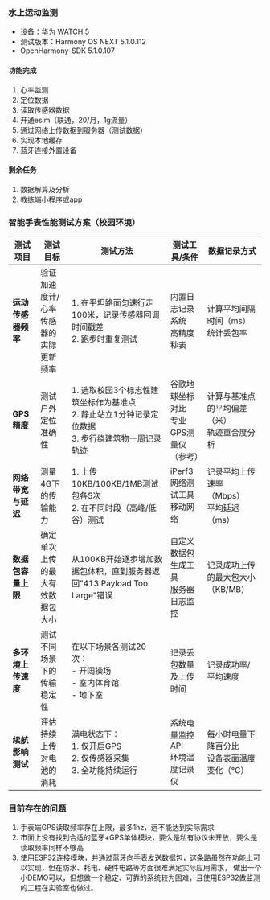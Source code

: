 ### 水上运动监测
- 设备：华为 WATCH 5
- 测试版本：Harmony OS NEXT 5.1.0.112
- OpenHarmony-SDK 5.1.0.107
#### 功能完成
1. 心率监测
2. 定位数据
3. 读取传感器数据
4. 开通esim（联通，20/月，1g流量）
5. 通过网络上传数据到服务器（测试数据）
6. 实现本地缓存
6. 蓝牙连接外置设备
#### 剩余任务
1. 数据解算及分析
1. 教练端小程序或app

### 智能手表性能测试方案（校园环境）

| **测试项目**       | **测试目标**                  | **测试方法**                                                     | **测试工具/条件**              | **数据记录方式**                     |
|--------------------|-----------------------------|--------------------------------------------------------------|--------------------------|-----------------------------------|
| **运动传感器频率**    | 验证加速度计/心率传感器的实际更新频率       | 1. 在平坦路面匀速行走100米，记录传感器回调时间戳差<br>2. 跑步时重复测试                   | 内置日志记录系统<br>高精度秒表        | 计算平均间隔时间（ms）<br>统计丢包率          |
| **GPS精度**         | 测试户外定位准确性                 | 1. 选取校园3个标志性建筑坐标作为基准点<br>2. 静止站立1分钟记录定位数据<br>3. 步行绕建筑物一周记录轨迹 | 谷歌地球坐标对比<br>专业GPS测量仪（参考） | 计算与基准点的平均偏差（米）<br>轨迹重合度分析    |
| **网络带宽与延迟**    | 测量4G下的传输能力         | 1. 上传10KB/100KB/1MB测试包各5次<br>2. 在不同时段（高峰/低谷）测试               | iPerf3网络测试工具<br>移动网络     | 记录平均上传速率（Mbps）<br>平均延迟（ms）      |
| **数据包容量上限**    | 确定单次上传的最大有效数据包大小           | 从100KB开始逐步增加数据包体积，直到服务器返回"413 Payload Too Large"错误           | 自定义数据包生成工具<br>服务器日志监控    | 记录成功上传的最大包大小（KB/MB）           |
| **多环境上传速度**    | 测试不同场景下的传输稳定性              | 在以下场景各测试20次：<br>- 开阔操场<br>- 室内体育馆<br>- 地下室<br>       | 记录丢包数量及上传时间              | 记录成功率/平均速度     |
| **续航影响测试**      | 评估持续上传对电池的消耗               | 满电状态下：<br>1. 仅开启GPS<br>2. 仅传感器采集<br>3. 全功能持续运行               | 系统电量监控API<br>环境温度记录仪     | 每小时电量下降百分比<br>设备表面温度变化（℃）    |

### 目前存在的问题
1. 手表端GPS读取频率存在上限，最多1hz，远不能达到实际需求
1. 市面上没有找到合适的蓝牙+GPS单体模块，要么是私有协议未开放，要么是读取频率同样不够高
1. 使用ESP32连接模块，并通过蓝牙向手表发送数据包，这条路虽然在功能上可以实现，但在防水、耗电、硬件电路等方面很难满足实际应用需求，
做出一个小DEMO可以，但想做一个稳定、可靠的系统较为困难，且使用ESP32做监测的工程在实验室也做过。